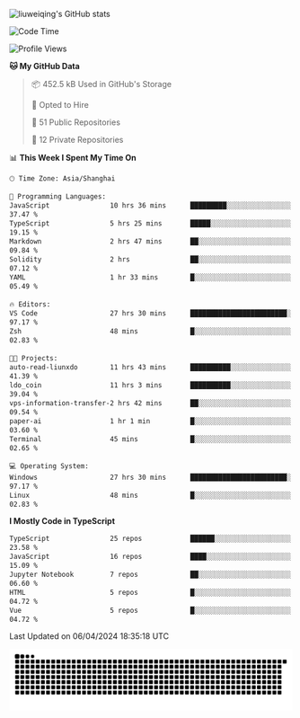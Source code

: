 ![liuweiqing's GitHub stats](https://github-readme-stats.vercel.app/api?username=14790897&show_icons=true&locale=cn&include_all_commits=true&count_private=true)

<!--START_SECTION:waka-->
![Code Time](http://img.shields.io/badge/Code%20Time-943%20hrs%2046%20mins-blue)

![Profile Views](http://img.shields.io/badge/Profile%20Views-25-blue)

**🐱 My GitHub Data** 

> 📦 452.5 kB Used in GitHub's Storage 
 > 
> 💼 Opted to Hire
 > 
> 📜 51 Public Repositories 
 > 
> 🔑 12 Private Repositories 
 > 
📊 **This Week I Spent My Time On** 

```text
🕑︎ Time Zone: Asia/Shanghai

💬 Programming Languages: 
JavaScript               10 hrs 36 mins      █████████░░░░░░░░░░░░░░░░   37.47 % 
TypeScript               5 hrs 25 mins       █████░░░░░░░░░░░░░░░░░░░░   19.15 % 
Markdown                 2 hrs 47 mins       ██░░░░░░░░░░░░░░░░░░░░░░░   09.84 % 
Solidity                 2 hrs               ██░░░░░░░░░░░░░░░░░░░░░░░   07.12 % 
YAML                     1 hr 33 mins        █░░░░░░░░░░░░░░░░░░░░░░░░   05.49 % 

🔥 Editors: 
VS Code                  27 hrs 30 mins      ████████████████████████░   97.17 % 
Zsh                      48 mins             █░░░░░░░░░░░░░░░░░░░░░░░░   02.83 % 

🐱‍💻 Projects: 
auto-read-liunxdo        11 hrs 43 mins      ██████████░░░░░░░░░░░░░░░   41.39 % 
ldo_coin                 11 hrs 3 mins       ██████████░░░░░░░░░░░░░░░   39.04 % 
vps-information-transfer-2 hrs 42 mins       ██░░░░░░░░░░░░░░░░░░░░░░░   09.54 % 
paper-ai                 1 hr 1 min          █░░░░░░░░░░░░░░░░░░░░░░░░   03.60 % 
Terminal                 45 mins             █░░░░░░░░░░░░░░░░░░░░░░░░   02.65 % 

💻 Operating System: 
Windows                  27 hrs 30 mins      ████████████████████████░   97.17 % 
Linux                    48 mins             █░░░░░░░░░░░░░░░░░░░░░░░░   02.83 % 
```

**I Mostly Code in TypeScript** 

```text
TypeScript               25 repos            ██████░░░░░░░░░░░░░░░░░░░   23.58 % 
JavaScript               16 repos            ████░░░░░░░░░░░░░░░░░░░░░   15.09 % 
Jupyter Notebook         7 repos             ██░░░░░░░░░░░░░░░░░░░░░░░   06.60 % 
HTML                     5 repos             █░░░░░░░░░░░░░░░░░░░░░░░░   04.72 % 
Vue                      5 repos             █░░░░░░░░░░░░░░░░░░░░░░░░   04.72 % 
```




 Last Updated on 06/04/2024 18:35:18 UTC
<!--END_SECTION:waka-->

<picture>
  <source media="(prefers-color-scheme: dark)" srcset="https://raw.githubusercontent.com/14790897/14790897/output/github-contribution-grid-snake-dark.svg" />
  <source media="(prefers-color-scheme: light)" srcset="https://raw.githubusercontent.com/14790897/14790897/output/github-contribution-grid-snake.svg" />
  <img alt="github-snake" src="https://raw.githubusercontent.com/14790897/14790897/output/github-contribution-grid-snake.svg" />
</picture>
